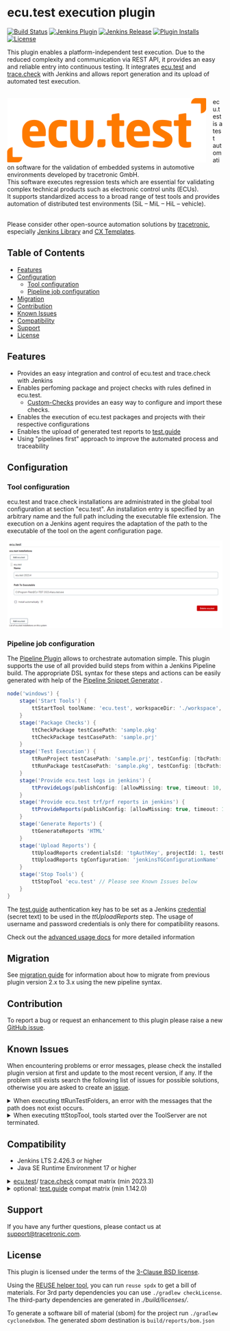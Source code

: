 # ecu.test execution plugin

[![Build Status](https://ci.jenkins.io/buildStatus/icon?job=plugins/ecu-test-execution-plugin/main)](https://ci.jenkins.io/job/plugins/job/ecu-test-execution-plugin/job/main) [![Jenkins Plugin](https://img.shields.io/jenkins/plugin/v/ecu-test-execution.svg)](https://plugins.jenkins.io/ecu-test-execution) [![Jenkins Release](https://img.shields.io/github/release/jenkinsci/ecu-test-execution-plugin.svg?label=changelog&color=orange)](https://github.com/jenkinsci/ecu-test-execution-plugin/releases) [![Plugin Installs](https://img.shields.io/jenkins/plugin/i/ecu-test-execution.svg?color=blue&logo=jenkins&logoColor=white)](https://plugins.jenkins.io/ecu-test-execution) [![License](https://img.shields.io/badge/license-3--clause%20BSD-blue.svg?style=flat&logo=opensourceinitiative&logoColor=white&color=green)](https://github.com/jenkinsci/ecu-test-execution-plugin/blob/main/LICENSE)

This plugin enables a platform-independent test execution. Due to the reduced complexity and communication via REST API,
it provides an easy and reliable entry into continuous testing. It integrates
[ecu.test](https://www.tracetronic.com/products/ecu-test)
and [trace.check](https://www.tracetronic.com/products/trace-check/) with Jenkins and allows report generation and its
upload of
automated test execution.<br><br>

<img src="docs/images/ecu.test.png" align="left" alt="ecu.test Logo" style="padding-right: 15px;height:150px"> 

ecu.test is a test automation software for the validation of embedded systems in automotive environments developed by
tracetronic GmbH.<br/>
This software executes regression tests which are essential for validating complex technical products such as electronic
control units (ECUs).<br/>
It supports standardized access to a broad range of test tools and provides automation of distributed test
environments (SiL – MiL – HiL – vehicle).<br><br>

Please consider other open-source automation solutions by [tracetronic](https://github.com/tracetronic?type=source),
especially [Jenkins Library](https://github.com/tracetronic/jenkins-library)
and [CX Templates](https://github.com/tracetronic/cx-templates).

## Table of Contents

- [Features](#features)
- [Configuration](#configuration)
    - [Tool configuration](#tool-configuration)
    - [Pipeline job configuration](#pipeline-job-configuration)
- [Migration](#migration)
- [Contribution](#contribution)
- [Known Issues](#known-issues)
- [Compatibility](#compatibility)
- [Support](#support)
- [License](#license)

## Features

- Provides an easy integration and control of ecu.test and trace.check with Jenkins
- Enables perfoming package and project checks with rules defined in ecu.test.
    - [Custom-Checks](https://github.com/tracetronic/ecu-test_custom-checks) provides an easy way to configure and
      import these checks.
- Enables the execution of ecu.test packages and projects with their respective configurations
- Enables the upload of generated test reports to [test.guide](https://www.tracetronic.com/products/test-guide/)
- Using "pipelines first" approach to improve the automated process and traceability

## Configuration

### Tool configuration

ecu.test and trace.check installations are administrated in the global tool configuration at section "ecu.test". An
installation entry
is specified by an arbitrary name and the full path including the executable file extension. The execution on a Jenkins
agent requires
the adaptation of the path to the executable of the tool on the agent configuration page.

![ecu.test](docs/images/ecu.test-config.png "ecu.test-config")

### Pipeline job configuration

The [Pipeline Plugin](https://plugins.jenkins.io/workflow-aggregator) allows to orchestrate automation simple. This
plugin supports the use of all provided build steps from within a Jenkins Pipeline build. The appropriate DSL syntax for
these steps and actions can be easily generated with help of
the [Pipeline Snippet Generator](https://github.com/jenkinsci/pipeline-plugin/blob/master/TUTORIAL.md#exploring-the-snippet-generator)
.

```groovy
node('windows') {
    stage('Start Tools') {
        ttStartTool toolName: 'ecu.test', workspaceDir: './workspace', settingsDir: './settings'
    }
    stage('Package Checks') {
        ttCheckPackage testCasePath: 'sample.pkg'
        ttCheckPackage testCasePath: 'sample.prj'
    }
    stage('Test Execution') {
        ttRunProject testCasePath: 'sample.prj', testConfig: [tbcPath: 'sample.tbc', tcfPath: 'sample.tcf', constants: [[label: 'sample', value: '123']]]
        ttRunPackage testCasePath: 'sample.pkg', testConfig: [tbcPath: '', tcfPath: '', forceConfigurationReload: true, constants: [[label: 'sample', value: '\'sampleValue\'']]]
    }
    stage('Provide ecu.test logs in jenkins') {
        ttProvideLogs(publishConfig: [allowMissing: true, timeout: 10, keepAll: true])
    }
    stage('Provide ecu.test trf/prf reports in jenkins') {
        ttProvideReports(publishConfig: [allowMissing: true, timeout: 10, keepAll: true])
    }
    stage('Generate Reports') {
        ttGenerateReports 'HTML'
    }
    stage('Upload Reports') {
        ttUploadReports credentialsId: 'tgAuthKey', projectId: 1, testGuideUrl: 'http://HOST:Port'
        ttUploadReports tgConfiguration: 'jenkinsTGConfigurationName'
    }
    stage('Stop Tools') {
        ttStopTool 'ecu.test' // Please see Known Issues below
    }
}
```

The [test.guide](https://www.tracetronic.com/products/test-guide/) authentication key has to be set as a Jenkins
[credential](https://www.jenkins.io/doc/book/using/using-credentials/) (secret text) to be used in the
*ttUploadReports* step.
The usage of username and password credentials is only there for compatibility reasons.

Check out the [advanced usage docs](./docs/AdvancedUsage.md) for more detailed information

## Migration

See [migration guide](docs/Migration.md) for information about how to migrate from previous plugin version 2.x to 3.x
using the new pipeline syntax.

## Contribution

To report a bug or request an enhancement to this plugin please raise a
new [GitHub issue](https://github.com/jenkinsci/ecu-test-execution-plugin/issues/new/choose).

## Known Issues

When encountering problems or error messages, please check the installed plugin version at first and update to the most
recent version, if any.
If the problem still exists search the following list of issues for possible solutions, otherwise you are asked to
create an [issue](#contribution).

<details>
    <summary>When executing ttRunTestFolders, an error with the messages that the path does not exist occurs.</summary>

> This is an issue related to the path resolution. To resolve paths correctly, ecu.test needs to be run either
> on the server or on a machine together with the step-executing Jenkins agent. This means, in particular, that, when
> using a containerized version of ecu.test, the executing Jenkins agent needs to be within the same container.
</details>

<details>
    <summary>When executing ttStopTool, tools started over the ToolServer are not terminated.</summary>

> The plugin currently has no config handling for the ToolServer.
> This means that all tools that are in the config and started via the ToolServer remain open and are not terminated.
> To close these tools as well the custom loaded configuration must be actively unloaded before the tool is closed with the command.
> To do so run a run command without a defined TestConfig beforehand (see example below).
```groovy
ttRunPackage testCasePath: 'test.pkg', testConfig: [tbcPath: '', tcfPath: '', forceConfigurationReload: true] // this will load the default config
ttStopTool stopUndefinedTools: true
```
</details>

## Compatibility

- Jenkins LTS 2.426.3 or higher
- Java SE Runtime Environment 17 or higher

 <details>
    <summary><a href="https://www.tracetronic.com/products/ecu-test">ecu.test</a>/
    <a href="https://www.tracetronic.com/products/trace-check/">trace.check</a> compat matrix (min 2023.3) </summary>

| Version         |    latest - 3.7    |     3.6 - 3.5      |     3.4 - 3.1      |        3.0         |
|-----------------|:------------------:|:------------------:|:------------------:|:------------------:|
| 2024.4 - 2025.3 | :heavy_check_mark: |        :x:         |        :x:         |        :x:         |
| 2024.2 - 2024.3 | :heavy_check_mark: | :heavy_check_mark: |        :x:         |        :x:         |
| 2023.3 - 2024.1 | :heavy_check_mark: | :heavy_check_mark: | :heavy_check_mark: |        :x:         |

:warning: Please note that compatibility for trace.check is only warranted for __Windows__ OS.

</details>
<details>
    <summary>optional: <a href="https://www.tracetronic.com/products/test-guide">test.guide</a> compat matrix (min 1.142.0)</summary>

| Version | latest - 3.6       |     3.5 - 3.0      |
|---------|--------------------|:------------------:|
| 1.203.0 | :heavy_check_mark: | :heavy_check_mark: |
| 1.199.0 | :heavy_check_mark: | :heavy_check_mark: |
| 1.193.0 | :heavy_check_mark: | :heavy_check_mark: |
| 1.187.0 | :heavy_check_mark: | :heavy_check_mark: |
| 1.180.0 | :heavy_check_mark: | :heavy_check_mark: |
| 1.178.0 | :heavy_check_mark: | :heavy_check_mark: |
| 1.147.0 | :x:                | :heavy_check_mark: |
| 1.142.0 | :x:                | :heavy_check_mark: |

 </details>

## Support

If you have any further questions, please contact us at [support@tracetronic.com](mailto:support@tracetronic.com).

## License

This plugin is licensed under the terms of the [3-Clause BSD license](LICENSES/BSD-3-Clause.txt).

Using the [REUSE helper tool](https://github.com/fsfe/reuse-tool), you can run `reuse spdx` to get a bill of materials.
For 3rd party dependencies you can use `./gradlew checkLicense`. The third-party dependencies are generated in
_./build/licenses/_.

To generate a software bill of material (sbom) for the project run ```./gradlew cyclonedxBom```. The generated _sbom_
destination is ```build/reports/bom.json```
